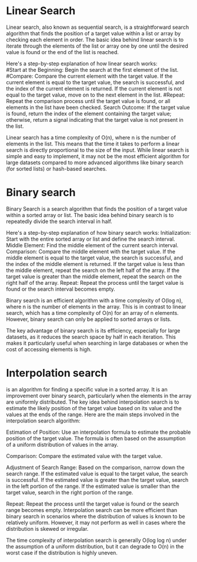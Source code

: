 # Linear Search

Linear search, also known as sequential search, is a straightforward search algorithm that finds the position of a target value within a list or array by checking each element in order. The basic idea behind linear search is to iterate through the elements of the list or array one by one until the desired value is found or the end of the list is reached. 

Here's a step-by-step explanation of how linear search works:   
#Start at the Beginning: Begin the search at the first element of the list. 
#Compare: Compare the current element with the target value. 
If the current element is equal to the target value, the search is successful, and the index of the current element is returned. 
If the current element is not equal to the target value, move on to the next element in the list. 
#Repeat: Repeat the comparison process until the target value is found, or all elements in the list have been checked. 
Search Outcome: If the target value is found, return the index of the element containing the target value; otherwise, return a signal indicating that the target value is not present in the list. 

Linear search has a time complexity of O(n), where n is the number of elements in the list. This means that the time it takes to perform a linear search is directly proportional to the size of the input. While linear search is simple and easy to implement, it may not be the most efficient algorithm for large datasets compared to more advanced algorithms like binary search (for sorted lists) or hash-based searches. 


# Binary search 

Binary Search is a search algorithm that finds the position of a target value within a sorted array or list. The basic idea behind binary search is to repeatedly divide the search interval in half. 

Here's a step-by-step explanation of how binary search works: 
Initialization: Start with the entire sorted array or list and define the search interval. 
Middle Element: Find the middle element of the current search interval. 
Comparison: Compare the middle element with the target value. 
If the middle element is equal to the target value, the search is successful, and the index of the middle element is returned. 
If the target value is less than the middle element, repeat the search on the left half of the array. 
If the target value is greater than the middle element, repeat the search on the right half of the array. 
Repeat: Repeat the process until the target value is found or the search interval becomes empty. 

Binary search is an efficient algorithm with a time complexity of O(log n), where n is the number of elements in the array. This is in contrast to linear search, which has a time complexity of O(n) for an array of n elements. However, binary search can only be applied to sorted arrays or lists. 

The key advantage of binary search is its efficiency, especially for large datasets, as it reduces the search space by half in each iteration. This makes it particularly useful when searching in large databases or when the cost of accessing elements is high. 


# Interpolation search 

is an algorithm for finding a specific value in a sorted array. It is an improvement over binary search, particularly when the elements in the array are uniformly distributed. The key idea behind interpolation search is to estimate the likely position of the target value based on its value and the values at the ends of the range.
Here are the main steps involved in the interpolation search algorithm:

Estimation of Position:
Use an interpolation formula to estimate the probable position of the target value.
The formula is often based on the assumption of a uniform distribution of values in the array.

Comparison:
Compare the estimated value with the target value.

Adjustment of Search Range:
Based on the comparison, narrow down the search range.
If the estimated value is equal to the target value, the search is successful.
If the estimated value is greater than the target value, search in the left portion of the range.
If the estimated value is smaller than the target value, search in the right portion of the range.

Repeat:
Repeat the process until the target value is found or the search range becomes empty.
Interpolation search can be more efficient than binary search in scenarios where the distribution of values is known to be relatively uniform. However, it may not perform as well in cases where the distribution is skewed or irregular.

The time complexity of interpolation search is generally O(log log n) under the assumption of a uniform distribution, but it can degrade to O(n) in the worst case if the distribution is highly uneven.
